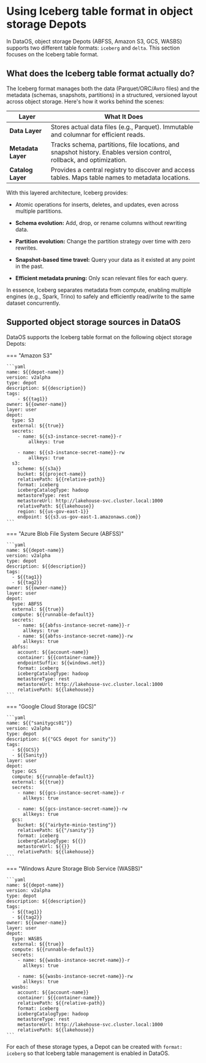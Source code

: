 # Using Iceberg table format in object storage Depots

In DataOS, object storage Depots (ABFSS, Amazon S3, GCS, WASBS) supports two different table formats: `iceberg` and `delta`.  This section focuses on the Iceberg table format.

## What does the Iceberg table format actually do?

The Iceberg format manages both the data (Parquet/ORC/Avro files) and the metadata (schemas, snapshots, partitions) in a structured, versioned layout across object storage. Here's how it works behind the scenes:

| Layer              | What It Does                                                                                                          |
| ------------------ | --------------------------------------------------------------------------------------------------------------------- |
| **Data Layer**     | Stores actual data files (e.g., Parquet). Immutable and columnar for efficient reads.                                 |
| **Metadata Layer** | Tracks schema, partitions, file locations, and snapshot history. Enables version control, rollback, and optimization. |
| **Catalog Layer**  | Provides a central registry to discover and access tables. Maps table names to metadata locations.                    |


With this layered architecture, Iceberg provides:

- Atomic operations for inserts, deletes, and updates, even across multiple partitions.

- **Schema evolution:** Add, drop, or rename columns without rewriting data.

- **Partition evolution:** Change the partition strategy over time with zero rewrites.

- **Snapshot-based time travel:** Query your data as it existed at any point in the past.

- **Efficient metadata pruning:** Only scan relevant files for each query.

In essence, Iceberg separates metadata from compute, enabling multiple engines (e.g., Spark, Trino) to safely and efficiently read/write to the same dataset concurrently.


## Supported object storage sources in DataOS

DataOS supports the Iceberg table format on the following object storage Depots:

=== "Amazon S3"

    ```yaml
    name: ${{depot-name}}
    version: v2alpha
    type: depot
    description: ${{description}}
    tags:
        - ${{tag1}}
    owner: ${{owner-name}}
    layer: user
    depot:
      type: S3                                          
      external: ${{true}}
      secrets:
        - name: ${{s3-instance-secret-name}}-r
            allkeys: true

        - name: ${{s3-instance-secret-name}}-rw
            allkeys: true
      s3:                                            
        scheme: ${{s3a}}
        bucket: ${{project-name}}
        relativePath: ${{relative-path}}
        format: iceberg
        icebergCatalogType: hadoop
        metastoreType: rest
        metastoreUrl: http://lakehouse-svc.cluster.local:1000
        relativePath: ${{lakehouse}}        
        region: ${{us-gov-east-1}}
        endpoint: ${{s3.us-gov-east-1.amazonaws.com}}
    ```

=== "Azure Blob File System Secure (ABFSS)"

    ```yaml
    name: ${{depot-name}}
    version: v2alpha
    type: depot
    description: ${{description}}
    tags:
      - ${{tag1}}
      - ${{tag2}}
    owner: ${{owner-name}}
    layer: user
    depot:
      type: ABFSS                                       
      external: ${{true}}
      compute: ${{runnable-default}}
      secrets:
        - name: ${{abfss-instance-secret-name}}-r
          allkeys: true
        - name: ${{abfss-instance-secret-name}}-rw
          allkeys: true
      abfss:                                             
        account: ${{account-name}}
        container: ${{container-name}}
        endpointSuffix: ${{windows.net}}
        format: iceberg
        icebergCatalogType: hadoop
        metastoreType: rest
        metastoreUrl: http://lakehouse-svc.cluster.local:1000
        relativePath: ${{lakehouse}}
    ```

=== "Google Cloud Storage (GCS)"

    ```yaml
    name: ${{"sanitygcs01"}}
    version: v2alpha
    type: depot
    description: ${{"GCS depot for sanity"}}
    tags:
      - ${{GCS}}
      - ${{Sanity}}
    layer: user
    depot:
      type: GCS
      compute: ${{runnable-default}}
      external: ${{true}}
      secrets:
        - name: ${{gcs-instance-secret-name}}-r
          allkeys: true

        - name: ${{gcs-instance-secret-name}}-rw
          allkeys: true  
      gcs:
        bucket: ${{"airbyte-minio-testing"}}
        relativePath: ${{"/sanity"}}
        format: iceberg
        icebergCatalogType: ${{}}
        metastoreUrl: ${{}}
        relativePath: ${{lakehouse}}
    ```

=== "Windows Azure Storage Blob Service (WASBS)"

    ```yaml
    name: ${{depot-name}}
    version: v2alpha
    type: depot
    description: ${{description}}
    tags:
      - ${{tag1}}
      - ${{tag2}}
    owner: ${{owner-name}}
    layer: user
    depot:
      type: WASBS                                      
      external: ${{true}}
      compute: ${{runnable-default}}
      secrets:
        - name: ${{wasbs-instance-secret-name}}-r
          allkeys: true

        - name: ${{wasbs-instance-secret-name}}-rw
          allkeys: true
      wasbs:                                          
        account: ${{account-name}}
        container: ${{container-name}}
        relativePath: ${{relative-path}}
        format: iceberg
        icebergCatalogType: hadoop
        metastoreType: rest
        metastoreUrl: http://lakehouse-svc.cluster.local:1000
        relativePath: ${{lakehouse}}          
    ```


For each of these storage types, a Depot can be created with `format: iceberg` so that Iceberg table management is enabled in DataOS.




